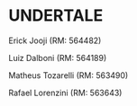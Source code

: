 # UNDERTALE

Erick Jooji (RM: 564482)

Luiz Dalboni (RM: 564189)

Matheus Tozarelli (RM: 563490)

Rafael Lorenzini (RM: 563643)
